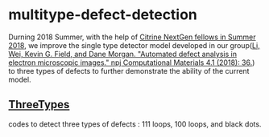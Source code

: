 # multitype-defect-detection

Durning 2018 Summer, with the help of [ Citrine NextGen fellows in Summer 2018](http://matmodel.engr.wisc.edu/prof-dane-morgan-and-mingren-shen-proud-to-host-9-nextgen-scholars-in-summer-2018/),
we improve the single type detector model developed in our group([Li, Wei, Kevin G. Field, and Dane Morgan. "Automated defect analysis in electron microscopic images." npj Computational Materials 4.1 (2018): 36.](https://www.nature.com/articles/s41524-018-0093-8)) to three types of defects to further demonstrate the ability of the current model.


## [ThreeTypes](https://github.com/uw-cmg/multitype-defect-detection/tree/master/ThreeTypes)
codes to detect three types of defects : 111 loops, 100 loops, and black dots.
